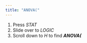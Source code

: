```yaml
---
title: "ANOVA("
---
```


1. Press *STAT*
2. Slide over to *LOGIC*
3. Scroll down to *H* to find ***ANOVA(***
  

